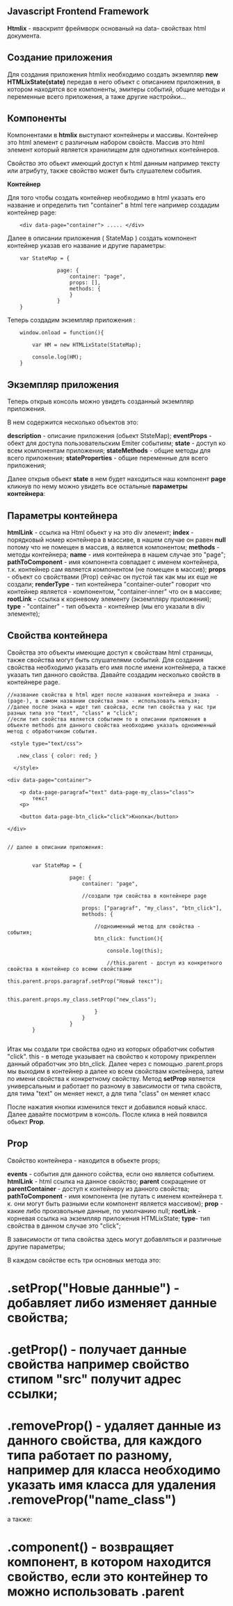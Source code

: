 


## Javascript Frontend Framework


**Htmlix** - яваскрипт фреймворк основаный на data- свойствах html документа. 

## Создание приложения

Для создания приложения htmlix необходимо создать экземпляр **new HTMLixState(state)** передав в него объект с описанием приложения, в котором находятся все компоненты, эмитеры событий, общие методы и переменные всего приложения, а таже другие настройки...




## Компоненты

Компонентами в **htmlix** выступают контейнеры и массивы. Контейнер это html элемент с различным набором свойств. Массив это html элемент который является хранилищем для однотипных контейнеров.

Свойство это обьект имеющий доступ к html данным например тексту или атрибуту, также свойство может быть слушателем события.

**Контейнер** 


Для того чтобы создать контейнер необходимо в html указать его название и определить тип "container" в html теге например создадим контейнер page:


		<div data-page="container"> ..... </div>


Далее в описании приложения ( StateMap ) создать компонент контейнер указав его название и другие параметры:


		var StateMap = {

					page: {
						container: "page",
						props: [],
						methods: {					
						}			
					}
		}


Теперь создадим экземпляр приложения :

		window.onload = function(){

			var HM = new HTMLixState(StateMap); 
		
			console.log(HM);
		}
		

## Экземпляр приложения		


Теперь открыв консоль можно увидеть созданный экземпляр приложения.

В нем содержится несколько объектов это:

**description** - описание приложения (обьект StsteMap);
**eventProps** - обект для доступа пользовательским Emiter событиям;
**state** - доступ ко всем компонентам приложения;
**stateMethods** - общие методы для всего приложения;
**stateProperties** - общие переменные для всего приложения;


Далее открыв обьект **state** в нем будет находиться наш компонент **page** кликнув по нему можно увидеть все остальные **параметры контейнера**:

## Параметры контейнера


**htmlLink** - ссылка на Html обьект у на это div элемент;
**index** - порядковый номер контейнера в массиве, в нашем случае он равен **null** потому что не помещен в массив, а является компонентом;
**methods** - методы контейнера;
**name** - имя контейнера в нашем случае это "page";
**pathToCоmponent** - имя компонента совпадает с именем контейнера, т.к. контейнер сам является компонентом (не помещен в массив);
**props** - объект со свойствами (Prop) сейчас он пустой так как мы их еще не создали;
**renderType** - тип контейнера "container-outer" говорит что контейнер является - компонентом, "container-inner" что он в массиве; 
**rootLink** - ссылка к корневому элементу (экземпляру приложения);
**type** - "container" - тип объекта - контейнер (мы его указали в div элементе);

## Свойства контейнера


Свойства это объекты имеющие доступ к свойствам html страницы, также свойства могут быть слушателями событий. Для создания свойства необходимо указать его
имя после имени контейнера, а также указать тип данного свойства. Давайте создадим несколько свойств в контейнере page.


``` 
//название свойства в html идет после названия контейнера и знака  -  (page-), в самом названии свойства знак - использовать нельзя;
//далее после знака = идет тип свойсва, если тип свойства у нас три разных типа это "text", "class" и "click";
//если тип свойства является событием то в описании приложения в объекте methods для данного свойства необходимо указать одноименный метод с обработчиком события.

 <style type="text/css">
 
   .new_class { color: red; }
   
  </style>

<div data-page="container"> 

	<p data-page-paragraf="text" data-page-my_class="class">
		текст
	<p>
	
	<button data-page-btn_click="click">Кнопка</button>	
	
</div>


// далее в описании приложения:


		var StateMap = {

					page: {
						container: "page",
						
						//создали три свойства в контейнере page
						
						props: ["paragraf", "my_class", "btn_click"],
						methods: {	
							
							//одноименный метод для свойства - события;
							btn_click: function(){
							
								console.log(this);
								
								//this.parent - доступ из конкретного свойства в контейнер со всеми свойствами
								this.parent.props.paragraf.setProp("Новый текст");
								
								this.parent.props.my_class.setProp("new_class");
							
							}
						}			
					}
		}


```

Итак мы создали три свойства одно из которых обработчик события "click".
this - в методе указывает на свойство к которому прикреплен данный обработчик это btn_click.
Далее через с помощью .parent.props мы выходим в контейнер а далее ко всем свойствам контейнера, затем по имени свойства к конкретному свойству.
Метод **setProp** является универсальным и работает по разному в зависимости от типа свойств, для тима "text" он меняет некст, а для типа "class" он меняет класс

После нажатия кнопки изменился текст и добавился новый класс. Далее давайте посмотрим в консоль.
После клика в ней появился обьект **Prop**.

## Prop

Свойство контейнера - находится в обьекте props;

**events** - события для данного сойства, если оно является событием.
**htmlLink** - html ссылка на данное свойство;
**parent** сокращение от **parentContainer** - доступ к контейнеру из данного свойства;
**pathToCоmponent** - имя компонента (не путать с именем контейнера т. к. они могут быть разными если компонент является массивом);
**prop** - какие либо произвольные данные, по умолчанию null;
**rootLink** - корневая ссылка на экземпляр приложения HTMLixState;
**type**- тип свойства в данном случае это "click";

В зависимости от типа свойства здесь могут добавляться и различные другие параметры;


В каждом свойстве есть три основных метода это:

# .setProp("Новые данные") - добавляет либо изменяет данные свойства;
# .getProp() - получает данные свойства например свойство стипом "src" получит адрес ссылки;
# .removeProp() - удаляет данные из данного свойства, для каждого типа работает по разному, например для класса необходимо указать имя класса для удаления .removeProp("name_class") 

а также:

# .component() - возвращяет компонент, в котором находится свойство, если это контейнер то можно использовать .parent









 


